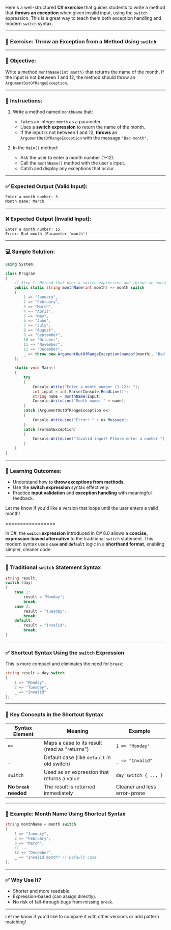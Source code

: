 Here's a well-structured **C# exercise** that guides students to write a method that **throws an exception** when given invalid input, using the `switch` expression. This is a great way to teach them both exception handling and modern `switch` syntax.

---

### 🔷 **Exercise: Throw an Exception from a Method Using `switch`**

---

### 🧠 **Objective:**

Write a method `monthName(int month)` that returns the name of the month. If the input is not between 1 and 12, the method should throw an `ArgumentOutOfRangeException`.

---

### 📝 **Instructions:**

1. Write a method named `monthName` that:

   - Takes an integer `month` as a parameter.
   - Uses a **switch expression** to return the name of the month.
   - If the input is not between 1 and 12, **throws** an `ArgumentOutOfRangeException` with the message `"Bad month"`.

2. In the `Main()` method:

   - Ask the user to enter a month number (1–12).
   - Call the `monthName()` method with the user's input.
   - Catch and display any exceptions that occur.

---

### ✅ **Expected Output (Valid Input):**

```
Enter a month number: 3
Month name: March
```

---

### ❌ **Expected Output (Invalid Input):**

```
Enter a month number: 15
Error: Bad month (Parameter 'month')
```

---

### 💻 **Sample Solution:**

```csharp
using System;

class Program
{
    // Step 1: Method that uses a switch expression and throws an exception
    public static string monthName(int month) => month switch
    {
        1 => "January",
        2 => "February",
        3 => "March",
        4 => "April",
        5 => "May",
        6 => "June",
        7 => "July",
        8 => "August",
        9 => "September",
        10 => "October",
        11 => "November",
        12 => "December",
        _ => throw new ArgumentOutOfRangeException(nameof(month), "Bad month")
    };

    static void Main()
    {
        try
        {
            Console.Write("Enter a month number (1-12): ");
            int input = int.Parse(Console.ReadLine());
            string name = monthName(input);
            Console.WriteLine("Month name: " + name);
        }
        catch (ArgumentOutOfRangeException ex)
        {
            Console.WriteLine("Error: " + ex.Message);
        }
        catch (FormatException)
        {
            Console.WriteLine("Invalid input! Please enter a number.");
        }
    }
}
```

---

### 🎯 **Learning Outcomes:**

- Understand how to **throw exceptions from methods**.
- Use the **switch expression** syntax effectively.
- Practice **input validation** and **exception handling** with meaningful feedback.

Let me know if you'd like a version that loops until the user enters a valid month!

=================

In C#, the **`switch` expression** introduced in C# 8.0 allows a **concise, expression-based alternative** to the traditional `switch` statement. This modern syntax uses **`case` and `default`** logic in a **shorthand format**, enabling simpler, cleaner code.

---

### 🔷 Traditional `switch` Statement Syntax

```csharp
string result;
switch (day)
{
    case 1:
        result = "Monday";
        break;
    case 2:
        result = "Tuesday";
        break;
    default:
        result = "Invalid";
        break;
}
```

---

### ✅ **Shortcut Syntax Using the `switch` Expression**

This is more compact and eliminates the need for `break`:

```csharp
string result = day switch
{
    1 => "Monday",
    2 => "Tuesday",
    _ => "Invalid"
};
```

---

### 🧠 **Key Concepts in the Shortcut Syntax**

| **Syntax Element**    | **Meaning**                                   | **Example**                  |
| --------------------- | --------------------------------------------- | ---------------------------- |
| `=>`                  | Maps a case to its result (read as "returns") | `1 => "Monday"`              |
| `_`                   | Default case (like `default` in old switch)   | `_ => "Invalid"`             |
| `switch`              | Used as an expression that returns a value    | `day switch { ... }`         |
| **No `break` needed** | The result is returned immediately            | Cleaner and less error-prone |

---

### 🧪 **Example: Month Name Using Shortcut Syntax**

```csharp
string monthName = month switch
{
    1 => "January",
    2 => "February",
    3 => "March",
    // ...
    12 => "December",
    _ => "Invalid month" // Default case
};
```

---

### ✅ **Why Use It?**

- Shorter and more readable.
- Expression-based (can assign directly).
- No risk of fall-through bugs from missing `break`.

---

Let me know if you'd like to compare it with other versions or add pattern matching!
